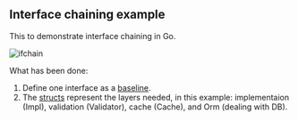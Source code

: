 ## Interface chaining example
This to demonstrate interface chaining in Go.

![ifchain](https://user-images.githubusercontent.com/53867/156981370-9c78dadb-5627-45bf-8aad-b3d5df1062e2.png)


What has been done:
1. Define one interface as a [baseline](https://github.com/ruckuus/ifchain/blob/main/internal/ifchain/services.go#L10-L12).
2. The [structs](https://github.com/ruckuus/ifchain/blob/main/internal/ifchain/services.go#L14-L35) represent the layers needed, in this example: implementaion (Impl), validation (Validator), cache (Cache), and Orm (dealing with DB).
